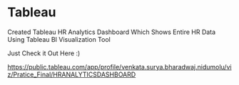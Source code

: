 # Tableau
Created Tableau HR Analytics Dashboard Which Shows Entire HR Data Using Tableau BI Visualization Tool


Just Check it Out Here :)

https://public.tableau.com/app/profile/venkata.surya.bharadwaj.nidumolu/viz/Pratice_Final/HRANALYTICSDASHBOARD

